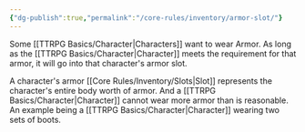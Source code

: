 ```yaml
---
{"dg-publish":true,"permalink":"/core-rules/inventory/armor-slot/"}
---
```


Some [[TTRPG Basics/Character\|Characters]] want to wear Armor. As long as the [[TTRPG Basics/Character\|Character]] meets the requirement for that armor, it will go into that character's armor slot.

A character's armor [[Core Rules/Inventory/Slots\|Slot]] represents the character's entire body worth of armor. And a [[TTRPG Basics/Character\|Character]] cannot wear more armor than is reasonable. An example being a [[TTRPG Basics/Character\|Character]] wearing two sets of boots.

